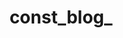 ---
layout: home
home: true

# 官方文档相关配置：https://vitepress.dev/reference/default-theme-home-page
title: const_blog_
titleTemplate: Hi，终于等到你
editLink: true
lastUpdated: true

hero:
    name: const
    text: Stay foolish, Stay hungry.
    tagline: /斜杠青年/人间清醒/工具控/
    image:
        # 首页右边的图片
        src: /avatar.png
        # 图片的描述
        alt: avatar
    # 按钮相关
    actions:
    - theme: brand
      text: 进入主页
      link: /column/views/guide
    - theme: alt
      text: 个人成长
      link: /column/Growing/
# 按钮下方的描述
features:
  - icon: ⚡
    title: 算法学习
    details: algo learn
    link: /article/算法/
  - icon: 🧩
    title: 计算机基础
    details: 计算机基础
    link: /article/计算机基础/
  - icon: 📕
    title: 总结
    details: 总结
    link: /article/总结/
---